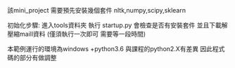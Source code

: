 該mini_project
需要預先安裝幾個套件
nltk,numpy,scipy,sklearn

初始化步驟:
進入tools資料夾  執行 startup.py 
會檢查是否有安裝套件
並且下載解壓縮maill資料 (僅須執行一次即可 需要等一段時間)


本範例運行的環境為windows +python3.6 與課程的python2.X有差異  因此程式碼的部分有做調整

